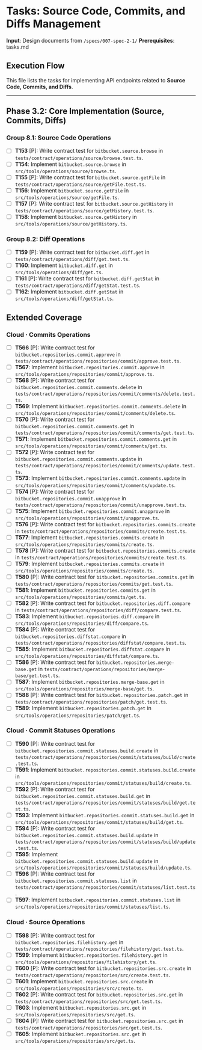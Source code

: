 # Tasks: Source Code, Commits, and Diffs Management

**Input**: Design documents from `/specs/007-spec-2-1/`
**Prerequisites**: tasks.md

## Execution Flow
This file lists the tasks for implementing API endpoints related to **Source Code, Commits, and Diffs**.

---

## Phase 3.2: Core Implementation (Source, Commits, Diffs)

### Group 8.1: Source Code Operations
- [ ] **T153** [P]: Write contract test for `bitbucket.source.browse` in `tests/contract/operations/source/browse.test.ts`.
- [ ] **T154**: Implement `bitbucket.source.browse` in `src/tools/operations/source/browse.ts`.
- [ ] **T155** [P]: Write contract test for `bitbucket.source.getFile` in `tests/contract/operations/source/getFile.test.ts`.
- [ ] **T156**: Implement `bitbucket.source.getFile` in `src/tools/operations/source/getFile.ts`.
- [ ] **T157** [P]: Write contract test for `bitbucket.source.getHistory` in `tests/contract/operations/source/getHistory.test.ts`.
- [ ] **T158**: Implement `bitbucket.source.getHistory` in `src/tools/operations/source/getHistory.ts`.

### Group 8.2: Diff Operations
- [ ] **T159** [P]: Write contract test for `bitbucket.diff.get` in `tests/contract/operations/diff/get.test.ts`.
- [ ] **T160**: Implement `bitbucket.diff.get` in `src/tools/operations/diff/get.ts`.
- [ ] **T161** [P]: Write contract test for `bitbucket.diff.getStat` in `tests/contract/operations/diff/getStat.test.ts`.
- [ ] **T162**: Implement `bitbucket.diff.getStat` in `src/tools/operations/diff/getStat.ts`.

## Extended Coverage

### Cloud · Commits Operations
- [ ] **T566** [P]: Write contract test for `bitbucket.repositories.commit.approve` in `tests/contract/operations/repositories/commit/approve.test.ts`.
- [ ] **T567**: Implement `bitbucket.repositories.commit.approve` in `src/tools/operations/repositories/commit/approve.ts`.
- [ ] **T568** [P]: Write contract test for `bitbucket.repositories.commit.comments.delete` in `tests/contract/operations/repositories/commit/comments/delete.test.ts`.
- [ ] **T569**: Implement `bitbucket.repositories.commit.comments.delete` in `src/tools/operations/repositories/commit/comments/delete.ts`.
- [ ] **T570** [P]: Write contract test for `bitbucket.repositories.commit.comments.get` in `tests/contract/operations/repositories/commit/comments/get.test.ts`.
- [ ] **T571**: Implement `bitbucket.repositories.commit.comments.get` in `src/tools/operations/repositories/commit/comments/get.ts`.
- [ ] **T572** [P]: Write contract test for `bitbucket.repositories.commit.comments.update` in `tests/contract/operations/repositories/commit/comments/update.test.ts`.
- [ ] **T573**: Implement `bitbucket.repositories.commit.comments.update` in `src/tools/operations/repositories/commit/comments/update.ts`.
- [ ] **T574** [P]: Write contract test for `bitbucket.repositories.commit.unapprove` in `tests/contract/operations/repositories/commit/unapprove.test.ts`.
- [ ] **T575**: Implement `bitbucket.repositories.commit.unapprove` in `src/tools/operations/repositories/commit/unapprove.ts`.
- [ ] **T576** [P]: Write contract test for `bitbucket.repositories.commits.create` in `tests/contract/operations/repositories/commits/create.test.ts`.
- [ ] **T577**: Implement `bitbucket.repositories.commits.create` in `src/tools/operations/repositories/commits/create.ts`.
- [ ] **T578** [P]: Write contract test for `bitbucket.repositories.commits.create` in `tests/contract/operations/repositories/commits/create.test.ts`.
- [ ] **T579**: Implement `bitbucket.repositories.commits.create` in `src/tools/operations/repositories/commits/create.ts`.
- [ ] **T580** [P]: Write contract test for `bitbucket.repositories.commits.get` in `tests/contract/operations/repositories/commits/get.test.ts`.
- [ ] **T581**: Implement `bitbucket.repositories.commits.get` in `src/tools/operations/repositories/commits/get.ts`.
- [ ] **T582** [P]: Write contract test for `bitbucket.repositories.diff.compare` in `tests/contract/operations/repositories/diff/compare.test.ts`.
- [ ] **T583**: Implement `bitbucket.repositories.diff.compare` in `src/tools/operations/repositories/diff/compare.ts`.
- [ ] **T584** [P]: Write contract test for `bitbucket.repositories.diffstat.compare` in `tests/contract/operations/repositories/diffstat/compare.test.ts`.
- [ ] **T585**: Implement `bitbucket.repositories.diffstat.compare` in `src/tools/operations/repositories/diffstat/compare.ts`.
- [ ] **T586** [P]: Write contract test for `bitbucket.repositories.merge-base.get` in `tests/contract/operations/repositories/merge-base/get.test.ts`.
- [ ] **T587**: Implement `bitbucket.repositories.merge-base.get` in `src/tools/operations/repositories/merge-base/get.ts`.
- [ ] **T588** [P]: Write contract test for `bitbucket.repositories.patch.get` in `tests/contract/operations/repositories/patch/get.test.ts`.
- [ ] **T589**: Implement `bitbucket.repositories.patch.get` in `src/tools/operations/repositories/patch/get.ts`.

### Cloud · Commit Statuses Operations
- [ ] **T590** [P]: Write contract test for `bitbucket.repositories.commit.statuses.build.create` in `tests/contract/operations/repositories/commit/statuses/build/create.test.ts`.
- [ ] **T591**: Implement `bitbucket.repositories.commit.statuses.build.create` in `src/tools/operations/repositories/commit/statuses/build/create.ts`.
- [ ] **T592** [P]: Write contract test for `bitbucket.repositories.commit.statuses.build.get` in `tests/contract/operations/repositories/commit/statuses/build/get.test.ts`.
- [ ] **T593**: Implement `bitbucket.repositories.commit.statuses.build.get` in `src/tools/operations/repositories/commit/statuses/build/get.ts`.
- [ ] **T594** [P]: Write contract test for `bitbucket.repositories.commit.statuses.build.update` in `tests/contract/operations/repositories/commit/statuses/build/update.test.ts`.
- [ ] **T595**: Implement `bitbucket.repositories.commit.statuses.build.update` in `src/tools/operations/repositories/commit/statuses/build/update.ts`.
- [ ] **T596** [P]: Write contract test for `bitbucket.repositories.commit.statuses.list` in `tests/contract/operations/repositories/commit/statuses/list.test.ts`.
- [ ] **T597**: Implement `bitbucket.repositories.commit.statuses.list` in `src/tools/operations/repositories/commit/statuses/list.ts`.

### Cloud · Source Operations
- [ ] **T598** [P]: Write contract test for `bitbucket.repositories.filehistory.get` in `tests/contract/operations/repositories/filehistory/get.test.ts`.
- [ ] **T599**: Implement `bitbucket.repositories.filehistory.get` in `src/tools/operations/repositories/filehistory/get.ts`.
- [ ] **T600** [P]: Write contract test for `bitbucket.repositories.src.create` in `tests/contract/operations/repositories/src/create.test.ts`.
- [ ] **T601**: Implement `bitbucket.repositories.src.create` in `src/tools/operations/repositories/src/create.ts`.
- [ ] **T602** [P]: Write contract test for `bitbucket.repositories.src.get` in `tests/contract/operations/repositories/src/get.test.ts`.
- [ ] **T603**: Implement `bitbucket.repositories.src.get` in `src/tools/operations/repositories/src/get.ts`.
- [ ] **T604** [P]: Write contract test for `bitbucket.repositories.src.get` in `tests/contract/operations/repositories/src/get.test.ts`.
- [ ] **T605**: Implement `bitbucket.repositories.src.get` in `src/tools/operations/repositories/src/get.ts`.
